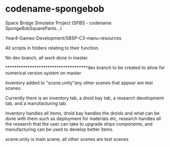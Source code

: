 # codename-spongebob
Space Bridge Simulator Project (SPBS - codename SpongeBobSquarePants...)

Year4-Games-Development/SBSP-C3-manu-resources

All scripts in folders relating to their function.

No dev branch, all work done in master.

*************************************dev branch to be created to allow for numerical version system on master 

Inventory added to "scene.unity"any other scenes that appear are test scenes.

Currently there is an inventory tab, a droid bay tab, a research development tab, and a manufacturing tab.

Inventory handles all items, droid bay handles the droids and what can be done with them such as deployment for materials etc, research handles all the research that the user can take to upgrade ships components, and manufacturing can be used to develop better items. 

scene.unity is main scene, all other scenes are test scenes
